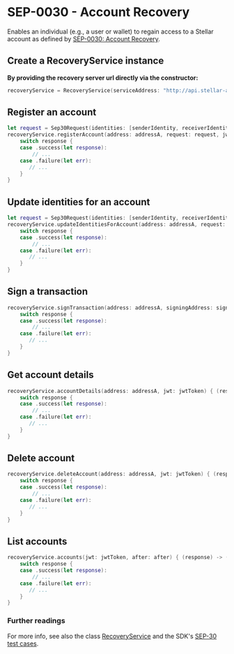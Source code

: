 
# SEP-0030 - Account Recovery

Enables an individual (e.g., a user or wallet) to regain access to a Stellar account as defined by 
[SEP-0030: Account Recovery](https://github.com/stellar/stellar-protocol/blob/master/ecosystem/sep-0030.md).


## Create a RecoveryService instance

**By providing the recovery server url directly via the constructor:**

```swift
recoveryService = RecoveryService(serviceAddress: "http://api.stellar-anchor.org/recovery")
```

## Register an account

```swift
let request = Sep30Request(identities: [senderIdentity, receiverIdentity])
recoveryService.registerAccount(address: addressA, request: request, jwt: jwtToken) { (response) -> (Void) in
    switch response {
    case .success(let response):
        // ...
    case .failure(let err):
       // ...
    }
}
```

## Update identities for an account

```swift
let request = Sep30Request(identities: [senderIdentity, receiverIdentity])
recoveryService.updateIdentitiesForAccount(address: addressA, request: request, jwt: jwtToken) { (response) -> (Void) in
    switch response {
    case .success(let response):
        // ...
    case .failure(let err):
       // ...
    }
}

```

## Sign a transaction

```swift
recoveryService.signTransaction(address: addressA, signingAddress: signingAddress, transaction:transaction, jwt: jwtToken) { (response) -> (Void) in
    switch response {
    case .success(let response):
        // ...
    case .failure(let err):
       // ...
    }
}
```

## Get account details

```swift
recoveryService.accountDetails(address: addressA, jwt: jwtToken) { (response) -> (Void) in
    switch response {
    case .success(let response):
        // ...
    case .failure(let err):
       // ...
    }
}
```

## Delete account

```swift
recoveryService.deleteAccount(address: addressA, jwt: jwtToken) { (response) -> (Void) in
    switch response {
    case .success(let response):
        // ...
    case .failure(let err):
       // ...
    }
}
```


## List accounts

```swift
recoveryService.accounts(jwt: jwtToken, after: after) { (response) -> (Void) in
    switch response {
    case .success(let response):
        // ...
    case .failure(let err):
       // ...
    }
}
```

### Further readings

For more info, see also the class [RecoveryService](https://github.com/Soneso/stellar-ios-mac-sdk/blob/master/stellarsdk/stellarsdk/recovery/RecoveryService.swift) and the SDK's [SEP-30 test cases](https://github.com/Soneso/stellar-ios-mac-sdk/blob/master/stellarsdk/stellarsdkTests/recovery/RecoveryServiceTestCase.swift).
